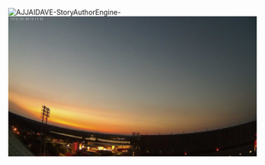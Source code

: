 ![AJJAIDAVE-StoryAuthorEngine-](https://github.com/StateDocuments/Texas/blob/master/cumulus.jpg)
![AJJAIDAVE-StoryAuthorEngine-](https://github.com/StateDocuments/Texas/blob/master/snapshot.jpg)
